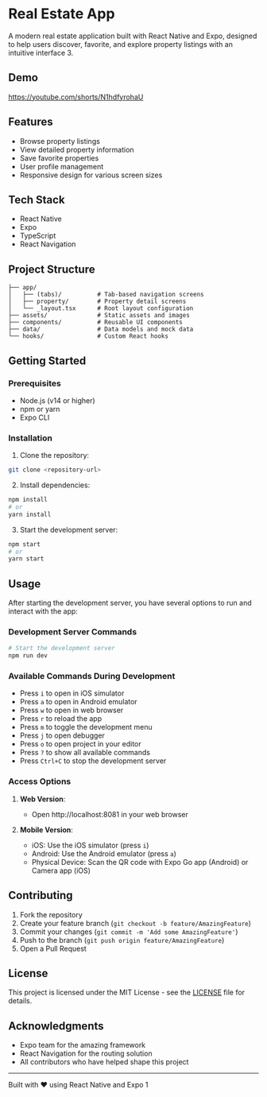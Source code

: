 # Real Estate App

A modern real estate application built with React Native and Expo, designed to help users discover, favorite, and explore property listings with an intuitive interface <mcreference link="https://medium.com/@kc_clintone/the-ultimate-guide-to-writing-a-great-readme-md-for-your-project-3d49c2023357" index="3">3</mcreference>.

## Demo

https://youtube.com/shorts/N1hdfyrohaU

## Features

- Browse property listings
- View detailed property information
- Save favorite properties
- User profile management
- Responsive design for various screen sizes

## Tech Stack

- React Native
- Expo
- TypeScript
- React Navigation

## Project Structure

```
├── app/
│   ├── (tabs)/          # Tab-based navigation screens
│   ├── property/        # Property detail screens
│   └── _layout.tsx      # Root layout configuration
├── assets/              # Static assets and images
├── components/          # Reusable UI components
├── data/                # Data models and mock data
└── hooks/               # Custom React hooks
```

## Getting Started

### Prerequisites

- Node.js (v14 or higher)
- npm or yarn
- Expo CLI

### Installation

1. Clone the repository:
```bash
git clone <repository-url>
```

2. Install dependencies:
```bash
npm install
# or
yarn install
```

3. Start the development server:
```bash
npm start
# or
yarn start
```

## Usage

After starting the development server, you have several options to run and interact with the app:

### Development Server Commands

```bash
# Start the development server
npm run dev
```

### Available Commands During Development

- Press `i` to open in iOS simulator
- Press `a` to open in Android emulator
- Press `w` to open in web browser
- Press `r` to reload the app
- Press `m` to toggle the development menu
- Press `j` to open debugger
- Press `o` to open project in your editor
- Press `?` to show all available commands
- Press `Ctrl+C` to stop the development server

### Access Options

1. **Web Version**:
   - Open http://localhost:8081 in your web browser

2. **Mobile Version**:
   - iOS: Use the iOS simulator (press `i`)
   - Android: Use the Android emulator (press `a`)
   - Physical Device: Scan the QR code with Expo Go app (Android) or Camera app (iOS)

## Contributing

1. Fork the repository
2. Create your feature branch (`git checkout -b feature/AmazingFeature`)
3. Commit your changes (`git commit -m 'Add some AmazingFeature'`)
4. Push to the branch (`git push origin feature/AmazingFeature`)
5. Open a Pull Request

## License

This project is licensed under the MIT License - see the [LICENSE](LICENSE) file for details.

## Acknowledgments

- Expo team for the amazing framework
- React Navigation for the routing solution
- All contributors who have helped shape this project

---

Built with ❤️ using React Native and Expo <mcreference link="https://bulldogjob.com/readme/how-to-write-a-good-readme-for-your-github-project" index="1">1</mcreference>